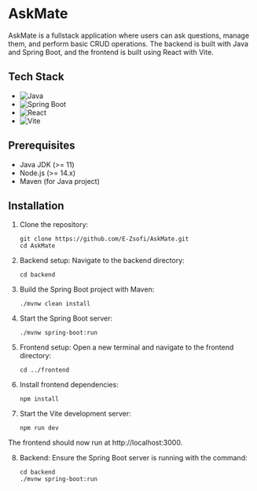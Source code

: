 # AskMate

AskMate is a fullstack application where users can ask questions, manage them, and perform basic CRUD operations. The backend is built with Java and Spring Boot, and the frontend is built using React with Vite.

## Tech Stack

- ![Java](https://img.shields.io/badge/Java-ED8B00?style=for-the-badge&logo=java&logoColor=white)
- ![Spring Boot](https://img.shields.io/badge/Spring_Boot-6DB33F?style=for-the-badge&logo=spring-boot&logoColor=white)
- ![React](https://img.shields.io/badge/React-20232A?style=for-the-badge&logo=react&logoColor=61DAFB)
- ![Vite](https://img.shields.io/badge/Vite-646CFF?style=for-the-badge&logo=vite&logoColor=white)

## Prerequisites

- Java JDK (>= 11)
- Node.js (>= 14.x)
- Maven (for Java project)

## Installation

1. Clone the repository:
   ```
   git clone https://github.com/E-Zsofi/AskMate.git
   cd AskMate
2. Backend setup:
Navigate to the backend directory:
     ```
     cd backend
     ```
3. Build the Spring Boot project with Maven:
   ```
   ./mvnw clean install
   ```
4. Start the Spring Boot server:
   ```
   ./mvnw spring-boot:run
   ```
5. Frontend setup:
Open a new terminal and navigate to the frontend directory:
   ```
   cd ../frontend
   ```
6. Install frontend dependencies:
   ```
   npm install
   ```
7. Start the Vite development server:
   ```
   npm run dev
   ```
The frontend should now run at http://localhost:3000.

8. Backend: Ensure the Spring Boot server is running with the command:
   ```
   cd backend
   ./mvnw spring-boot:run
   ```
